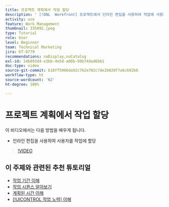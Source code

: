 ```yaml
---
title: 프로젝트 계획에서 작업 할당
description: ' [!DNL  Workfront] 프로젝트에서 인라인 편집을 사용하여 작업에 사용자를 할당하는 방법을 알아봅니다.'
activity: use
feature: Work Management
thumbnail: 335092.jpeg
type: Tutorial
role: User
level: Beginner
team: Technical Marketing
jira: KT-8779
recommendations: noDisplay,noCatalog
exl-id: 14b893d4-e3bb-4e5d-a06b-99b744ad6b61
doc-type: video
source-git-commit: b18ff5966da92c762e702c7de2b020f7a6c692b6
workflow-type: ht
source-wordcount: '62'
ht-degree: 100%

---
```


# 프로젝트 계획에서 작업 할당

이 비디오에서는 다음 방법을 배우게 됩니다.

* 인라인 편집을 사용하여 사용자를 작업에 할당

>[!VIDEO](https://video.tv.adobe.com/v/335092/?quality=12&learn=on)

<!---
learn more urls:
Notifications: Information about work assigned to me
Assign tasks
Personal time overview
Make smart assignments
Modify multiple user assignments in a task list
--->

## 이 주제와 관련된 추천 튜토리얼

* [작업 기간 이해](/help/manage-work/tasks/understand-task-durations.md)
* [작업 시퀀스 알아보기](/help/manage-work/tasks/learn-to-sequence-tasks.md)
* [계획된 시간 이해](/help/manage-work/tasks/understand-planned-hours.md)
* [[!UICONTROL 작업 노력] 이해](/help/manage-work/tasks/understand-work-effort.md)

